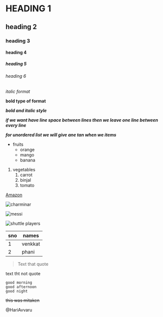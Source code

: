 # HEADING 1
## heading 2
### heading 3
#### heading 4
##### heading 5
###### heading 6
*italic format*

**bold type of format**

***bold and italic style***

***if we want have line space between lines then we leave one line between every line***

***for unordered list we will give ane tan when we items***
* fruits
  * orange
  * mango
  * banana

1. vegetables
    1. carrot
    2. binjal
    3. tomato

[Amazon](https://www.amazon.in/?tag=admpdesktopin-21&ref=pd_sl_a317866956IN2021120111)

![charminar](https://images.unsplash.com/photo-1551161242-b5af797b7233?ixlib=rb-1.2.1&ixid=MnwxMjA3fDB8MHxzZWFyY2h8MXx8Y2hhcm1pbmFyJTJDJTIwaHlkZXJhYmFkJTJDJTIwaW5kaWF8ZW58MHx8MHx8&w=1000&q=80)

![messi](https://static.independent.co.uk/2021/09/22/12/c79629e4057e2589cf8bba45ed61cbb0Y29udGVudHNlYXJjaGFwaSwxNjMyMzk2NTc4-2.62535583.jpg?width=982&height=726&auto=webp&quality=75)

![shuttle players](https://theindianwire.com/wp-content/uploads/2018/08/badminton-india.jpg)

sno|names
-|-
1|venkkat
2|phani

>Text that quote

text tht not quote

```
good morning 
good afternoon
good night
```

~~this was mitaken~~

@HariAvvaru
